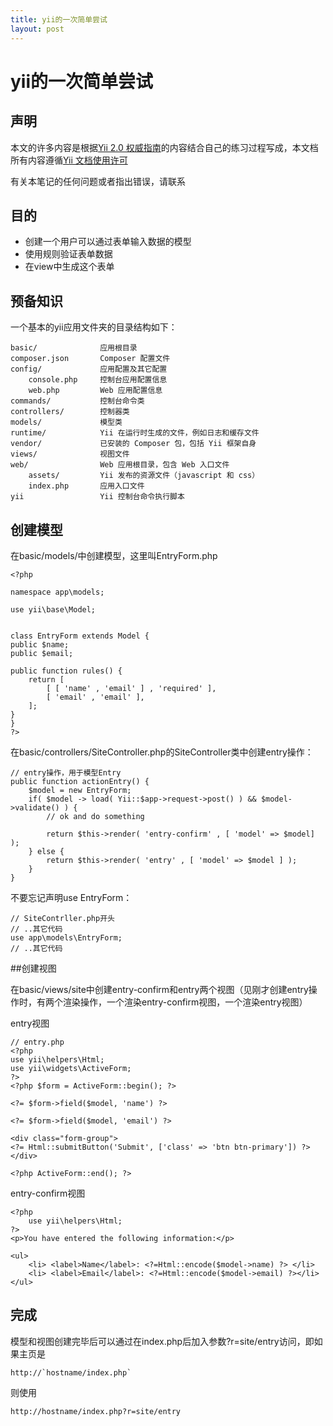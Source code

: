 ```yaml
---
title: yii的一次简单尝试
layout: post
---
```


# yii的一次简单尝试

## 声明

本文的许多内容是根据[Yii 2.0 权威指南](http://www.yiichina.com/guide)的内容结合自己的练习过程写成，本文档所有内容遵循[Yii 文档使用许可](http://www.yiiframework.com/doc/terms/)

有关本笔记的任何问题或者指出错误，请联系


## 目的

*  创建一个用户可以通过表单输入数据的模型
*  使用规则验证表单数据
*  在view中生成这个表单

## 预备知识

一个基本的yii应用文件夹的目录结构如下：

	basic/              应用根目录
    composer.json       Composer 配置文件
    config/             应用配置及其它配置
        console.php     控制台应用配置信息
        web.php         Web 应用配置信息
    commands/           控制台命令类
    controllers/        控制器类
    models/             模型类
    runtime/            Yii 在运行时生成的文件，例如日志和缓存文件
    vendor/             已安装的 Composer 包，包括 Yii 框架自身
    views/              视图文件
    web/                Web 应用根目录，包含 Web 入口文件
        assets/         Yii 发布的资源文件（javascript 和 css）
        index.php       应用入口文件
    yii                 Yii 控制台命令执行脚本

## 创建模型

在basic/models/中创建模型，这里叫EntryForm.php

	<?php

	namespace app\models;

	use yii\base\Model;


	class EntryForm extends Model {
	public $name;
	public $email;
	
	public function rules() {
		return [
			[ [ 'name' , 'email' ] , 'required' ],
			[ 'email' , 'email' ],
		];
	}
	}
	?>

在basic/controllers/SiteController.php的SiteController类中创建entry操作：

	// entry操作，用于模型Entry
	public function actionEntry() {
		$model = new EntryForm;
		if( $model -> load( Yii::$app->request->post() ) && $model->validate() ) {
			// ok and do something
			
			return $this->render( 'entry-confirm' , [ 'model' => $model] );
		} else {
			return $this->render( 'entry' , [ 'model' => $model ] );
		}
	}

不要忘记声明use EntryForm：

	// SiteContrller.php开头
	// ..其它代码
	use app\models\EntryForm;
	// ..其它代码


##创建视图

在basic/views/site中创建entry-confirm和entry两个视图（见刚才创建entry操作时，有两个渲染操作，一个渲染entry-confirm视图，一个渲染entry视图）

entry视图

	// entry.php
    <?php
    use yii\helpers\Html;
    use yii\widgets\ActiveForm;
    ?>
    <?php $form = ActiveForm::begin(); ?>
    
    <?= $form->field($model, 'name') ?>
    
    <?= $form->field($model, 'email') ?>
    
    <div class="form-group">
    <?= Html::submitButton('Submit', ['class' => 'btn btn-primary']) ?>
    </div>
    
    <?php ActiveForm::end(); ?>

entry-confirm视图

    <?php
    	use yii\helpers\Html;
    ?>
    <p>You have entered the following information:</p>
    
    <ul>
    	<li> <label>Name</label>: <?=Html::encode($model->name) ?> </li>
    	<li> <label>Email</label>: <?=Html::encode($model->email) ?></li>
    </ul>

## 完成

模型和视图创建完毕后可以通过在index.php后加入参数?r=site/entry访问，即如果主页是

    http://`hostname/index.php`

则使用

	http://hostname/index.php?r=site/entry